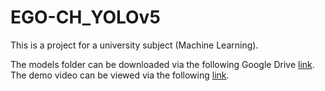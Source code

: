 # EGO-CH_YOLOv5
 
This is a project for a university subject (Machine Learning).

The models folder can be downloaded via the following Google Drive [link](https://drive.google.com/file/d/1pU-v8XTwU8DCGeh74Iuu5z3ldPYfONsW/view?usp=sharing).\
The demo video can be viewed via the following [link](https://drive.google.com/file/d/1wMp-dcXQk-Ox_XaCWhIafwE1swv4gxhl/view?usp=sharing).
